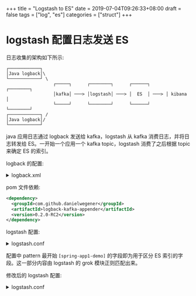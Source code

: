 +++
title = "Logstash to ES"
date = 2019-07-04T09:26:33+08:00
draft = false
tags = ["log", "es"]
categories = ["struct"]
+++

# logstash 配置日志发送 ES

日志收集的架构如下所示:

```
┌────────────┐
│Java logback│\
└────────────┘ \
                  ┌─────┐      ┌────────┐      ┌──────┐      ┌────────┐
                  │kafka│ ───> │logstash│ ───> │  ES  │ ───> │ kibana │
                  └─────┘      └────────┘      └──────┘      └────────┘
┌────────────┐ /
│Java logback│/
└────────────┘
```

java 应用日志通过 logback 发送给 kafka，logstash 从 kafka 消费日志，并将日志转发给 ES。一开始一个应用一个 kafka topic，logstash 消费了之后根据 topic 来确定 ES 的索引。

logback 的配置:

<details>
<summary>logback.xml</summary>

```xml
<appender name="KAFKA" class="com.github.danielwegener.logback.kafka.KafkaAppender">
  <encoder class="ch.qos.logback.classic.encoder.PatternLayoutEncoder"  charset="UTF-8" >
      <pattern>%d{yyyy-MM-dd HH:mm:ss.SSS} [%thread] %-5level %logger{50} - %msg%n</pattern>
  </encoder>
  <topic>spring-boot-demo</topic>
  <keyingStrategy class="com.github.danielwegener.logback.kafka.keying.NoKeyKeyingStrategy"/>
  <deliveryStrategy class="com.github.danielwegener.logback.kafka.delivery.AsynchronousDeliveryStrategy"/>
  <producerConfig>bootstrap.servers=192.168.0.107:9092</producerConfig>
　 　　<producerConfig>retries=1</producerConfig>
　 　　<producerConfig>batch-size=16384</producerConfig>
　 　　<producerConfig>buffer-memory=33554432</producerConfig>
　 　　<producerConfig>properties.max.request.size==2097152</producerConfig>
</appender>
<logger name="com.cheon.demo" level="INFO" additivity="false">
    <appender-ref ref="KAFKA" />
</logger>
```
</details>

pom 文件依赖:

```xml
<dependency>
  <groupId>com.github.danielwegener</groupId>
  <artifactId>logback-kafka-appender</artifactId>
  <version>0.2.0-RC2</version>
</dependency>
```

logstash 配置:

<details>
<summary>logstash.conf</summary>
```
input {
    kafka {
        id => "spring-boot-demo"
        bootstrap_servers => "192.168.0.107:9092"
        group_id => "spring-boot-demo"
        topics_pattern => "spring-boot-demo"
        consumer_threads => 3
        decorate_events => true
    }
}

filter {
    ruby {
        code => "event.set('timestamp', event.get('@timestamp').time.localtime)"
    }
    ruby {
        code => "event.set('@timestamp', event.get('timestamp'))"
    }

    mutate {
        remove_field => ["timestamp"]
    }
}

output {
    stdout{
    }
    elasticsearch {
       hosts => "http://192.168.0.112:9200"
       index => "%{[@metadata][kafka][topic]}-%{+YYYY-MM-dd}"
    }
}
```
</details>

正常运行了一段时间之后，日志发送 kafka 报错了。查看了才发现是 kafka topic 数量达到限制了。改变方案，将同一项目下应用的日志发送给一个 topic，在日志开头添加索引字段用于区分 ES 索引。

修改后的 logback 的配置:

<details>
<summary>logback.xml</summary>

```xml
<appender name="KAFKA" class="com.github.danielwegener.logback.kafka.KafkaAppender">
  <encoder class="ch.qos.logback.classic.encoder.PatternLayoutEncoder"  charset="UTF-8" >
      <pattern>[spring-app1-demo] %d{yyyy-MM-dd HH:mm:ss.SSS} [%thread] %-5level %logger{50} - %msg%n</pattern>
  </encoder>
  <topic>spring-boot-demo</topic>
  <keyingStrategy class="com.github.danielwegener.logback.kafka.keying.NoKeyKeyingStrategy"/>
  <deliveryStrategy class="com.github.danielwegener.logback.kafka.delivery.AsynchronousDeliveryStrategy"/>
  <producerConfig>bootstrap.servers=192.168.0.107:9092</producerConfig>
　 　　<producerConfig>retries=1</producerConfig>
　 　　<producerConfig>batch-size=16384</producerConfig>
　 　　<producerConfig>buffer-memory=33554432</producerConfig>
　 　　<producerConfig>properties.max.request.size==2097152</producerConfig>
</appender>
<logger name="com.cheon.demo" level="INFO" additivity="false">
    <appender-ref ref="KAFKA" />
</logger>
```
</details>

配置中 pattern 最开始 `[spring-app1-demo]` 的字段即为用于区分 ES 索引的字段。这一部分内容由 logstash 的 grok 模块正则匹配出来。

修改后的 logstash 配置:

<details>
<summary>logstash.conf</summary>
```
input {
    kafka {
        id => "spring-boot-demo"
        bootstrap_servers => "192.168.0.107:9092"
        group_id => "spring-boot-demo"
        topics_pattern => "spring-boot-demo"
        consumer_threads => 3
        decorate_events => true
    }
}

filter {
    ruby {
        code => "event.set('timestamp', event.get('@timestamp').time.localtime)"
    }
    ruby {
        code => "event.set('@timestamp', event.get('timestamp'))"
    }

    mutate {
        remove_field => ["timestamp"]
    }

    grok {
        match => {
            "message" => "\[(?<index_name>[^ ]*)\]"
        }
    }

}

output {
    stdout{
    }
    elasticsearch {
       hosts => "http://192.168.0.112:9200"
       index => "%{[@metadata][kafka][topic]}-%{index_name}-%{+YYYY-MM-dd}"
    }
}
```
</details>

根据配置可以预测，ES 的索引应为 `spring-boot-demo-spring-app1-demo-2019-07-04`。
